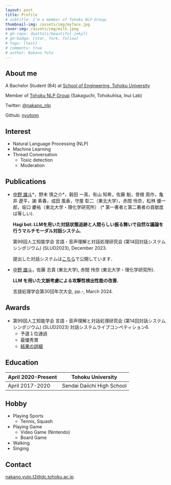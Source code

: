 ```yaml
---
layout: post
title: Profile
# subtitle: I'm a member of Tohoku NLP Group.
thumbnail-img: /assets/img/myface.jpg
cover-img: /assets/img/milk.jpeg
# gh-repo: daattali/beautiful-jekyll
# gh-badge: [star, fork, follow]
# tags: [test]
# comments: true
# author: Nakano Yuto
---
```


<!-- <img src="/assets/img/milk.jpeg" width="300x300"> -->

## About me

<!-- <img src="/assets/img/TohokuNLP_logo.svg" width="100x100"> -->

A Bachelor Student (B4) at [School of Engineering, Tohoku University](https://www.eng.tohoku.ac.jp/)

Member of [Tohoku NLP Group](https://www.nlp.ecei.tohoku.ac.jp/) (Sakaguchi, Tohokuhisa, Inui Lab)

Twitter: [@nakano_nlp](https://twitter.com/nakano_nlp)

Github: [nyutonn](https://github.com/nyutonn)

## Interest
- Natural Language Processing (NLP) 
- Machine Learning 
- Thread Conversation 
  - Toxic detection 
  - Moderation 

## Publications
* <u>中野 雄斗</u>\*，野末 慎之介\*，穀田 一真，有山 知希，佐藤 魁，曾根 周作，亀井 遼平，謝 素春，成田 風香，守屋 彰二（東北大学），赤間 怜奈，松林 優一郎，坂口 慶祐（東北大学・理化学研究所）
  (* 第一著者と第二著者の貢献度は等しい).

  **Hagi bot: LLMを用いた対話状態追跡と人間らしい振る舞いで自然な議論を行うマルチモーダル対話システム.**

  第99回人工知能学会 言語・音声理解と対話処理研究会 (第14回対話システムシンポジウム) (SLUD2023), December 2023.

  提出した対話システムは[こちら](https://github.com/cl-tohoku/hagi-bot)で公開しています．

* <u>中野 雄斗</u>，佐藤 志貴 (東北大学), 赤間 怜奈 (東北大学・理化学研究所).
  
  **LLM を用いた文脈考慮による攻撃性検出性能の改善.**
  
  言語処理学会第30回年次大会, pp.-, March 2024.

## Awards
* 第99回人工知能学会 言語・音声理解と対話処理研究会 (第14回対話システムシンポジウム) (SLUD2023) 対話システムライブコンペティション6.
  * 予選１位通過
  * 最優秀賞
  * [結果の詳細](https://sites.google.com/view/dslc6/%E7%B5%90%E6%9E%9C)

## Education

| April 2020-Present | Tohoku University |
| ------------------- | ---------------------------- |
| April 2017-2020 | Sendai Daiichi High School |

## Hobby
- Playing Sports 
  - Tennis, Squash 
- Playing Game 
  - Video Game (Nintendo) 
  - Board Game 
- Walking 
- Singing 

## Contact
nakano.yuto.t2@dc.tohoku.ac.jp